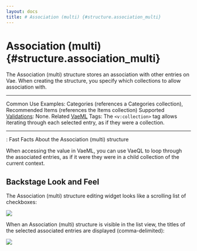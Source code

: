 ```yaml
---
layout: docs
title: # Association (multi) {#structure.association_multi}
---
```


# Association (multi) {#structure.association_multi}

The Association (multi) structure stores an association with other
entries on Vae. When creating the structure, you specify which
collections to allow association with.

  ---------------------------------------- ------------------------------------------------------------------------------------------------------
  Common Use Examples:                     Categories (references a Categories collection), Recommended Items (references the Items collection)
  Supported [Validations](#validations):   None.
  Related [VaeML](#vaeml) Tags:            The `<v:collection>` tag allows iterating through each selected entry, as if they were a collection.
  ---------------------------------------- ------------------------------------------------------------------------------------------------------

  : Fast Facts About the Association (multi) structure

When accessing the value in VaeML, you can use VaeQL to loop through the
associated entries, as if it were they were in a child collection of the
current context.

## Backstage Look and Feel

The Association (multi) structure editing widget looks like a scrolling
list of checkboxes:

![](assets/images/screenshots/content_management/association_structure_multi.png)

When an Association (multi) structure is visible in the list view, the
titles of the selected associated entries are displayed
(comma-delimited):

![](assets/images/screenshots/content_management/association_structure_multi_listview.png)
